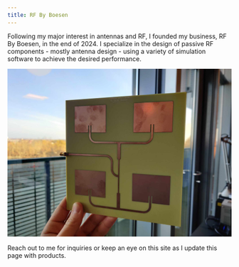 ```yaml
---
title: RF By Boesen
---
```


Following my major interest in antennas and RF, I founded my business, RF By Boesen, in the end of 2024.
I specialize in the design of passive RF components - mostly antenna design - using a variety of simulation software to achieve the desired performance.

![L-band patch array antenna](assets/L_band_patch_array.jpg)

Reach out to me for inquiries or keep an eye on this site as I update this page with products.
